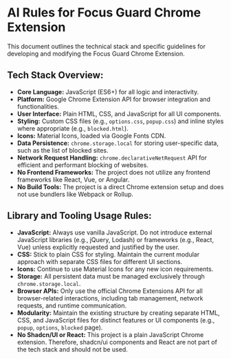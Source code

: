 # AI Rules for Focus Guard Chrome Extension

This document outlines the technical stack and specific guidelines for developing and modifying the Focus Guard Chrome Extension.

## Tech Stack Overview:

*   **Core Language:** JavaScript (ES6+) for all logic and interactivity.
*   **Platform:** Google Chrome Extension API for browser integration and functionalities.
*   **User Interface:** Plain HTML, CSS, and JavaScript for all UI components.
*   **Styling:** Custom CSS files (e.g., `options.css`, `popup.css`) and inline styles where appropriate (e.g., `blocked.html`).
*   **Icons:** Material Icons, loaded via Google Fonts CDN.
*   **Data Persistence:** `chrome.storage.local` for storing user-specific data, such as the list of blocked sites.
*   **Network Request Handling:** `chrome.declarativeNetRequest` API for efficient and performant blocking of websites.
*   **No Frontend Frameworks:** The project does not utilize any frontend frameworks like React, Vue, or Angular.
*   **No Build Tools:** The project is a direct Chrome extension setup and does not use bundlers like Webpack or Rollup.

## Library and Tooling Usage Rules:

*   **JavaScript:** Always use vanilla JavaScript. Do not introduce external JavaScript libraries (e.g., jQuery, Lodash) or frameworks (e.g., React, Vue) unless explicitly requested and justified by the user.
*   **CSS:** Stick to plain CSS for styling. Maintain the current modular approach with separate CSS files for different UI sections.
*   **Icons:** Continue to use Material Icons for any new icon requirements.
*   **Storage:** All persistent data must be managed exclusively through `chrome.storage.local`.
*   **Browser APIs:** Only use the official Chrome Extensions API for all browser-related interactions, including tab management, network requests, and runtime communication.
*   **Modularity:** Maintain the existing structure by creating separate HTML, CSS, and JavaScript files for distinct features or UI components (e.g., `popup`, `options`, `blocked` page).
*   **No Shadcn/UI or React:** This project is a plain JavaScript Chrome extension. Therefore, shadcn/ui components and React are not part of the tech stack and should not be used.